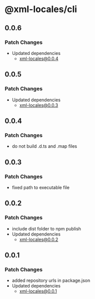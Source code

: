 # @xml-locales/cli

## 0.0.6

### Patch Changes

- Updated dependencies
  - xml-locales@0.0.4

## 0.0.5

### Patch Changes

- Updated dependencies
  - xml-locales@0.0.3

## 0.0.4

### Patch Changes

- do not build .d.ts and .map files

## 0.0.3

### Patch Changes

- fixed path to executable file

## 0.0.2

### Patch Changes

- include dist folder to npm publish
- Updated dependencies
  - xml-locales@0.0.2

## 0.0.1

### Patch Changes

- added repository urls in package.json
- Updated dependencies
  - xml-locales@0.0.1
